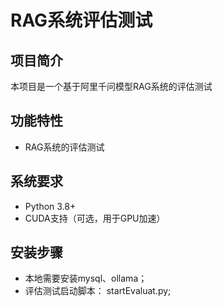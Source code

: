 # RAG系统评估测试

## 项目简介

本项目是一个基于阿里千问模型RAG系统的评估测试

## 功能特性

- RAG系统的评估测试


## 系统要求

- Python 3.8+
- CUDA支持（可选，用于GPU加速）

## 安装步骤

- 本地需要安装mysql、ollama；
- 评估测试启动脚本： startEvaluat.py;